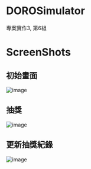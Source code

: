 # DOROSimulator
專案實作3, 第6組
# ScreenShots
## 初始畫面
![image](https://github.com/user-attachments/assets/8b9cf4ae-6f94-43c1-8627-fd42a6fd6ba9)
## 抽獎
![image](https://github.com/user-attachments/assets/ae7da567-4823-4fef-a64e-b33176d24e89)
## 更新抽獎紀錄
![image](https://github.com/user-attachments/assets/aba2b6ca-2b11-48b4-adbc-9b6905ac9fd2)
